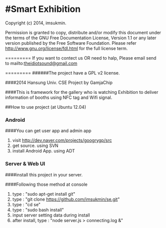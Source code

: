 #Smart Exhibition
=========

Copyright (c) 2014, imsukmin.

Permission is granted to copy, distribute and/or modify this document under the terms of the GNU Free Documentation License, Version 1.1 or any later version published by the Free Software Foundation. Please refer http://www.gnu.org/license/fdl.html for the full license term.

=========
If you want to contect us OR need to halp, Please email send to mailto:theidiotsound@gmail.com

=========
######The project have a GPL v2 license.

####2014 Hansung Univ. CSE Project by GamjaChip

####This is framework for the gallery who is watching Exhibition to deliver information of booths using NFC tag and Wifi signal.

##How to use project (at Ubuntu 12.04)

### Android 

####You can get user app and admin app

1. visit http://dev.naver.com/projects/googrygp/src
2. get source. using SVN
3. install Android App. using ADT

### Server & Web UI

####install this project in your server.

####Following those method at console

1. type : "sudo apt-get install git"
2. type : "git clone https://github.com/imsukmin/se.git"
3. type : "cd se"
4. type : "sudo bash install"
5. input server setting data during install
6. after install, type : "node server.js > connecting.log &"
